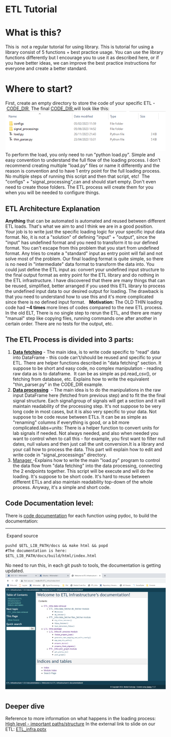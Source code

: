 # ETL Tutorial
# What is this?
This is  not a regular tutorial for using library.
This is tutorial for using a library consist of 5 functions + best practice usage.
You can use the library functions differently but I encourage you to use it as described here, or if you have better ideas, we can improve the best practice instructions for everyone and create a better standard.
# Where to start?
First, create an empty directory to store the code of your specific ETL - [CODE_DIR ](/Repositories/Solution%20details%20-%20ETL_process%20tool/High%20level%20-%20important%20paths/structure/CODE_DIR)
The final [CODE_DIR ](/Repositories/Solution%20details%20-%20ETL_process%20tool/High%20level%20-%20important%20paths/structure/CODE_DIR)will look like this:
[<img src="/attachments/14811356/14811417.png"/>](#)
To perform the load, you only need to run "python load.py". Simple and easy convention to understand the full flow of the loading process.
I don't recommend creating multiple "load.py" files or name it differently and the reason is convention and to have 1 entry point for the full loading process. No multiple steps of running this script and then that script, etc! 
The "configs" + "signal_processing",can and should start empty. Don't even need to create those folders. The ETL process will create them for you when you will be needed to configure things.
 
## ETL Architecture Explanation 
**Anything** that can be automated is automated and reused between different ETL loads. That's what we aim to and I think we are in a good position.
 
Your job is to write just the specific loading logic for your specific input data format.
No, it is not a "solution" of defining "input" + "output", since the "input" has undefined format and you need to transform it to our defined format. You can't escape from this problem that you start from undefined format.
Any tries to create a "standard" input as entry point will fail and not solve most of the problem. Our final loading format is quite simple, so there is no need in "intermediate" data format to transform the data into.
You could just define the ETL input as: convert your undefined input structure to the final output format as entry point for the ETL library and do nothing in the ETL infrastructure.
I have discovered that there are many things that can be reused, simplified, better arranged if you used this ETL library to process the undefined input data to our desired output for loading.
The drawback is that you need to understand how to use this and it's more complicated since there is no defined input format.
 
****Motivation:**** The OLD THIN loading code had **~4 times** more lines of codes compared to the new ETL process.
In the old ELT, There is no single step to rerun the ETL, and there are many "manual" step like copying files, running commands one after another in certain order. There are no tests for the output, etc. 
## The ETL Process is divided into 3 parts:
1. **[Data fetching](Data%20Fetching%20step)** - The main idea, is to write code specific to "read" data into DataFrame - this code can't/should be reused and specific to your ETL. There are helper functions described in "data fetching" section. It suppose to be short and easy code, no complex manipulation - reading raw data as is to dataframe.  It can be as simple as pd.read_csv(), or fetching from database, etc. Explains how to write the equivalent "thin_parser.py" in the CODE_DIR example.
2. **[Data processing](ETL%20Processing%20Code%20Unit%20Tutorial)**  - The main idea is to do the manipulations in the raw input DataFrame here (fetched from previous step) and to fit the the final signal structure. Each signal\group of signals will get a section and it will maintain readability of the processing step. It's not suppose to be very long code in most cases, but it is also very specific to your data. Not suppose to be code reuse between ETLs. It can be as simple as "renaming" columns if everything is good, or a bit more complicated.labs+units: There is a helper function to convert units for lab signals if needed. Not always needed, and also when needed you want to control when to call this - for example, you first want to filter null dates, null values and then just call the unit conversion.It is a library and your call how to process the data. This part will explain how to edit and write code in "signal_processings" directory.
3. [Manager ](ETL%20Manager%20Process)-Explains how to write the main "load.py" program to control the data flow from "data fetching" into the data processing, connecting the 2 endpoints together. This script will be execute and will do the loading. It's suppose to be short code. It's hard to reuse between different ETLs and also maintain readability top-down of the whole process. Anyway, it's a simple and short code. 
 
## Code Documentation level:
There is [code documentation](http://node-01/ETL_Infra/) for each function using pydoc, to build the documentation:
****
 Expand source
```
pushd $ETL_LIB_PATH/docs && make html && popd
#The documentation is here:
$ETL_LIB_PATH/docs/build/html/index.html
```
No need to run this, in each git push to tools, the documentation is getting updated.
<img src="/attachments/14811356/14811411.png"/>
## Deeper dive
Reference to more information on what happens in the loading process:
[High level - important paths/structure](/Repositories/Solution%20details%20-%20ETL_process%20tool/High%20level%20-%20important%20paths_structure)
In the external link to slide on our ETL: [ETL_infra.pptx](https://medial.sharepoint.com/:p:/r/sites/algoteam/Shared%20Documents/General/genericETL/ETL_infra.pptx?d=wd53c98071ab841049d0472b1178fcb6c&csf=1&web=1&e=yREHdL)
 
